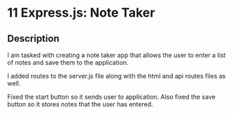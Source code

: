 # 11 Express.js: Note Taker

## Description
I am tasked with creating a note taker app that allows the user to enter a list of notes and save them to the application. 

I added routes to the server.js file along with the html and api routes files as well.

Fixed the start button so it sends user to application. Also fixed the save button so it stores notes that the user has entered.

